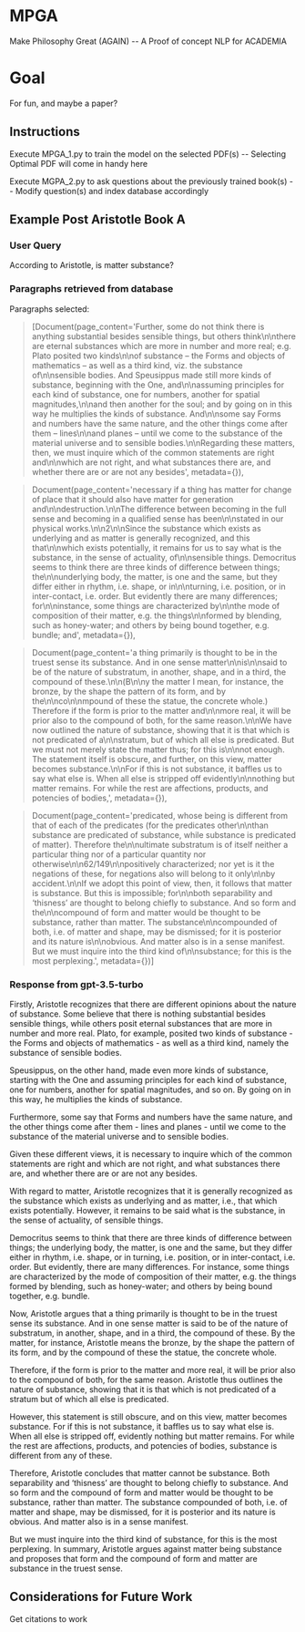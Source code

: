 # MPGA
Make Philosophy Great (AGAIN) -- A Proof of concept NLP for ACADEMIA
# Goal
For fun, and maybe a paper?
## Instructions
Execute MPGA_1.py to train the model on the selected PDF(s) -- Selecting Optimal PDF will come in handy here

Execute MGPA_2.py to ask questions about the previously trained book(s) -- Modify question(s)  and index database accordingly 
## Example Post Aristotle Book A

### User Query
According to Aristotle, is matter substance?

### Paragraphs retrieved from database
Paragraphs selected:
> [Document(page_content='Further, some do not think there is anything substantial besides sensible things, but others think\n\nthere are eternal substances which are more in number and more real; e.g. Plato posited two kinds\n\nof substance – the Forms and objects of mathematics – as well as a third kind, viz. the substance of\n\nsensible bodies. And Speusippus made still more kinds of substance, beginning with the One, and\n\nassuming principles for each kind of substance, one for numbers, another for spatial magnitudes,\n\nand then another for the soul; and by going on in this way he multiplies the kinds of substance. And\n\nsome say Forms and numbers have the same nature, and the other things come after them – lines\n\nand planes – until we come to the substance of the material universe and to sensible bodies.\n\nRegarding  these  matters,  then,  we  must  inquire  which  of  the  common  statements  are  right  and\n\nwhich are not right, and what substances there are, and whether there are or are not any besides', metadata={}), 

> Document(page_content='necessary if a thing has matter for change of place that it should also have matter for generation and\n\ndestruction.\n\nThe difference between becoming in the full sense and becoming in a qualified sense has been\n\nstated in our physical works.\n\n2\n\nSince the substance which exists as underlying and as matter is generally recognized, and this that\n\nwhich exists potentially, it remains for us to say what is the substance, in the sense of actuality, of\n\nsensible things. Democritus seems to think there are three kinds of difference between things; the\n\nunderlying body, the matter, is one and the same, but they differ either in rhythm, i.e. shape, or in\n\nturning, i.e. position, or in inter-contact, i.e. order. But evidently there are many differences; for\n\ninstance, some things are characterized by\n\nthe mode of composition of their matter, e.g. the things\n\nformed by blending, such as honey-water; and others by being bound together, e.g. bundle; and', metadata={}), 

> Document(page_content='a thing primarily is thought to be in the truest sense its substance. And in one sense matter\n\nis\n\nsaid to be of the nature of substratum, in another, shape, and in a third, the compound of these.\n\n(B\n\ny the matter I mean, for instance, the bronze, by the shape the pattern of its form, and by the\n\nco\n\nmpound of these the statue, the concrete whole.) Therefore if the form is prior to the matter and\n\nmore real, it will be prior also to the compound of both, for the same reason.\n\nWe have now outlined the nature of substance, showing that it is that which is not predicated of a\n\nstratum, but of which all else is predicated. But we must not merely state the matter thus; for this is\n\nnot enough. The statement itself is obscure, and further, on this view, matter becomes substance.\n\nFor if this is not substance, it baffles us to say what else is. When all else is stripped off evidently\n\nnothing but matter remains. For while the rest are affections, products, and potencies of bodies,', metadata={}), 

> Document(page_content='predicated, whose being is different from that of each of the predicates (for the predicates other\n\nthan substance are predicated of substance, while substance is predicated of matter). Therefore the\n\nultimate substratum is of itself neither a particular thing nor of a particular quantity nor otherwise\n\n62/149\n\npositively characterized; nor yet is it the negations of these, for negations also will belong to it only\n\nby accident.\n\nIf we adopt this point of view, then, it follows that matter is substance. But this is impossible; for\n\nboth separability and ‘thisness’ are thought to belong chiefly to substance. And so form and the\n\ncompound of form and matter would be thought to be substance, rather than matter. The substance\n\ncompounded of both, i.e. of matter and shape, may be dismissed; for it is posterior and its nature is\n\nobvious.  And  matter  also  is  in  a  sense  manifest.  But  we  must  inquire  into  the  third  kind  of\n\nsubstance; for this is the most perplexing.', metadata={})]

### Response from gpt-3.5-turbo

Firstly, Aristotle recognizes that there are different opinions about the nature of substance. Some believe that there is nothing substantial besides sensible things, while others posit eternal substances that are more in number and more real. Plato, for example, posited two kinds of substance - the Forms and objects of mathematics - as well as a third kind, namely the substance of sensible bodies.

Speusippus, on the other hand, made even more kinds of substance, starting with the One and assuming principles for each kind of substance, one for numbers, another for spatial magnitudes, and so on. By going on in this way, he multiplies the kinds of substance.

Furthermore, some say that Forms and numbers have the same nature, and the other things come after them - lines and planes - until we come to the substance of the material universe and to sensible bodies.

Given these different views, it is necessary to inquire which of the common statements are right and which are not right, and what substances there are, and whether there are or are not any besides.

With regard to matter, Aristotle recognizes that it is generally recognized as the substance which exists as underlying and as matter, i.e., that which exists potentially. However, it remains to be said what is the substance, in the sense of actuality, of sensible things.

Democritus seems to think that there are three kinds of difference between things; the underlying body, the matter, is one and the same, but they differ either in rhythm, i.e. shape, or in turning, i.e. position, or in inter-contact, i.e. order. But evidently, there are many differences. For instance, some things are characterized by the mode of composition of their matter, e.g. the things formed by blending, such as honey-water; and others by being bound together, e.g. bundle.

Now, Aristotle argues that a thing primarily is thought to be in the truest sense its substance. And in one sense matter is said to be of the nature of substratum, in another, shape, and in a third, the compound of these. By the matter, for instance, Aristotle means the bronze, by the shape the pattern of its form, and by the compound of these the statue, the concrete whole.

Therefore, if the form is prior to the matter and more real, it will be prior also to the compound of both, for the same reason. Aristotle thus outlines the nature of substance, showing that it is that which is not predicated of a stratum but of which all else is predicated.

However, this statement is still obscure, and on this view, matter becomes substance. For if this is not substance, it baffles us to say what else is. When all else is stripped off, evidently nothing but matter remains. For while the rest are affections, products, and potencies of bodies, substance is different from any of these.

Therefore, Aristotle concludes that matter cannot be substance. Both separability and ‘thisness’ are thought to belong chiefly to substance. And so form and the compound of form and matter would be thought to be substance, rather than matter. The substance compounded of both, i.e. of matter and shape, may be dismissed, for it is posterior and its nature is obvious. And matter also is in a sense manifest.

But we must inquire into the third kind of substance, for this is the most perplexing. In summary, Aristotle argues against matter being substance and proposes that form and the compound of form and matter are substance in the truest sense.

## Considerations for Future Work
Get citations to work
